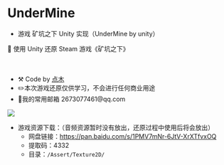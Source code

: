 # UnderMine

- 游戏 矿坑之下 Unity 实现（UnderMine by unity）

🐰 使用 Unity 还原 Steam 游戏《矿坑之下》

<div style="display:flex; justify-content: space-between; align-content: center;">
    <ul >
        <li style="margin-top:20px">⚒️ Code by <a href="http://modty.top">点木</a> </li>
        <li>✏️本次游戏还原仅供学习，不会进行任何商业用途</li>
        <li>📧我的常用邮箱 2673077461@qq.com</li>
    </ul>
</div>
<div>
  <img src="https://note.youdao.com/yws/api/personal/file/05BBE08F432344C3911F34C5BB3698A5?method=download&shareKey=d62e4489cfaeaef3fb064adc232af837" style="align-content: center;"></img>
<div>

- 游戏资源下载：（音频资源暂时没有放出，还原过程中使用后将会放出）
  - 网盘链接：https://pan.baidu.com/s/1PMV7mNr-6JtV-XrXTfvxOQ
  - 提取码：4332
  * 目录：`/Assert/Texture2D/`

